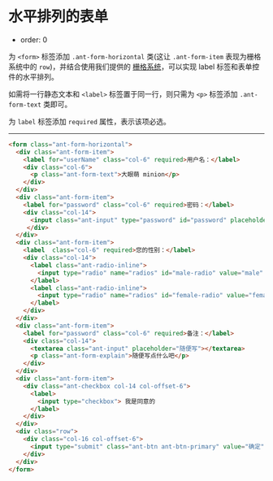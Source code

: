 # 水平排列的表单

- order: 0

为 `<form>` 标签添加 `.ant-form-horizontal` 类(这让 `.ant-form-item` 表现为栅格系统中的 `row`)，并结合使用我们提供的 [栅格系统](http://ant.design/components/layout/)，可以实现 label 标签和表单控件的水平排列。

如需将一行静态文本和 `<label>` 标签置于同一行，则只需为 `<p>` 标签添加 `.ant-form-text` 类即可。

为 `label` 标签添加 `required` 属性，表示该项必选。

---

````html
<form class="ant-form-horizontal">
  <div class="ant-form-item">
    <label for="userName" class="col-6" required>用户名：</label>
    <div class="col-6">
      <p class="ant-form-text">大眼萌 minion</p>
    </div>
  </div>
  <div class="ant-form-item">
    <label for="password" class="col-6" required>密码：</label>
    <div class="col-14">
      <input class="ant-input" type="password" id="password" placeholder="请输入密码"/>
	 </div>
  </div>
  <div class="ant-form-item">
    <label  class="col-6" required>您的性别：</label>
    <div class="col-14">
      <label class="ant-radio-inline">
        <input type="radio" name="radios" id="male-radio" value="male" checked> 男的
      </label>
      <label class="ant-radio-inline">
        <input type="radio" name="radios" id="female-radio" value="female"> 女的
      </label>
    </div>
  </div>  
  <div class="ant-form-item">
    <label for="password" class="col-6" required>备注：</label>
    <div class="col-14">
      <textarea class="ant-input" placeholder="随便写"></textarea>
      <p class="ant-form-explain">随便写点什么吧</p>
    </div>
  </div>
  <div class="ant-form-item">
    <div class="ant-checkbox col-14 col-offset-6">
      <label>
        <input type="checkbox"> 我是同意的
      </label>
    </div>
  </div>
  <div class="row">
    <div class="col-16 col-offset-6">
      <input type="submit" class="ant-btn ant-btn-primary" value="确定" />
    </div>
  </div>
</form>
````
